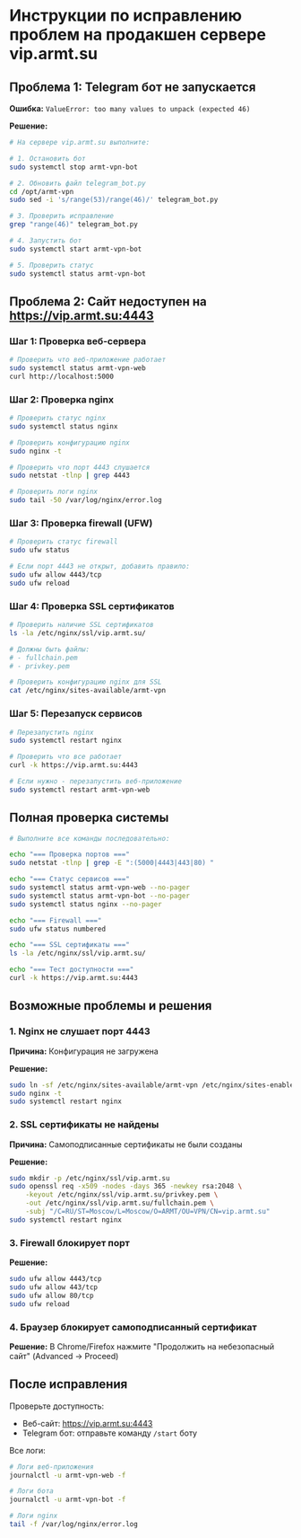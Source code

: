 # Инструкции по исправлению проблем на продакшен сервере vip.armt.su

## Проблема 1: Telegram бот не запускается

**Ошибка:** `ValueError: too many values to unpack (expected 46)`

**Решение:**

```bash
# На сервере vip.armt.su выполните:

# 1. Остановить бот
sudo systemctl stop armt-vpn-bot

# 2. Обновить файл telegram_bot.py
cd /opt/armt-vpn
sudo sed -i 's/range(53)/range(46)/' telegram_bot.py

# 3. Проверить исправление
grep "range(46)" telegram_bot.py

# 4. Запустить бот
sudo systemctl start armt-vpn-bot

# 5. Проверить статус
sudo systemctl status armt-vpn-bot
```

## Проблема 2: Сайт недоступен на https://vip.armt.su:4443

### Шаг 1: Проверка веб-сервера

```bash
# Проверить что веб-приложение работает
sudo systemctl status armt-vpn-web
curl http://localhost:5000
```

### Шаг 2: Проверка nginx

```bash
# Проверить статус nginx
sudo systemctl status nginx

# Проверить конфигурацию nginx
sudo nginx -t

# Проверить что порт 4443 слушается
sudo netstat -tlnp | grep 4443

# Проверить логи nginx
sudo tail -50 /var/log/nginx/error.log
```

### Шаг 3: Проверка firewall (UFW)

```bash
# Проверить статус firewall
sudo ufw status

# Если порт 4443 не открыт, добавить правило:
sudo ufw allow 4443/tcp
sudo ufw reload
```

### Шаг 4: Проверка SSL сертификатов

```bash
# Проверить наличие SSL сертификатов
ls -la /etc/nginx/ssl/vip.armt.su/

# Должны быть файлы:
# - fullchain.pem
# - privkey.pem

# Проверить конфигурацию nginx для SSL
cat /etc/nginx/sites-available/armt-vpn
```

### Шаг 5: Перезапуск сервисов

```bash
# Перезапустить nginx
sudo systemctl restart nginx

# Проверить что все работает
curl -k https://vip.armt.su:4443

# Если нужно - перезапустить веб-приложение
sudo systemctl restart armt-vpn-web
```

## Полная проверка системы

```bash
# Выполните все команды последовательно:

echo "=== Проверка портов ==="
sudo netstat -tlnp | grep -E ":(5000|4443|443|80) "

echo "=== Статус сервисов ==="
sudo systemctl status armt-vpn-web --no-pager
sudo systemctl status armt-vpn-bot --no-pager
sudo systemctl status nginx --no-pager

echo "=== Firewall ==="
sudo ufw status numbered

echo "=== SSL сертификаты ==="
ls -la /etc/nginx/ssl/vip.armt.su/

echo "=== Тест доступности ==="
curl -k https://vip.armt.su:4443
```

## Возможные проблемы и решения

### 1. Nginx не слушает порт 4443

**Причина:** Конфигурация не загружена

**Решение:**
```bash
sudo ln -sf /etc/nginx/sites-available/armt-vpn /etc/nginx/sites-enabled/
sudo nginx -t
sudo systemctl restart nginx
```

### 2. SSL сертификаты не найдены

**Причина:** Самоподписанные сертификаты не были созданы

**Решение:**
```bash
sudo mkdir -p /etc/nginx/ssl/vip.armt.su
sudo openssl req -x509 -nodes -days 365 -newkey rsa:2048 \
    -keyout /etc/nginx/ssl/vip.armt.su/privkey.pem \
    -out /etc/nginx/ssl/vip.armt.su/fullchain.pem \
    -subj "/C=RU/ST=Moscow/L=Moscow/O=ARMT/OU=VPN/CN=vip.armt.su"
sudo systemctl restart nginx
```

### 3. Firewall блокирует порт

**Решение:**
```bash
sudo ufw allow 4443/tcp
sudo ufw allow 443/tcp
sudo ufw allow 80/tcp
sudo ufw reload
```

### 4. Браузер блокирует самоподписанный сертификат

**Решение:** В Chrome/Firefox нажмите "Продолжить на небезопасный сайт" (Advanced -> Proceed)

## После исправления

Проверьте доступность:
- Веб-сайт: https://vip.armt.su:4443
- Telegram бот: отправьте команду `/start` боту

Все логи:
```bash
# Логи веб-приложения
journalctl -u armt-vpn-web -f

# Логи бота
journalctl -u armt-vpn-bot -f

# Логи nginx
tail -f /var/log/nginx/error.log
```
